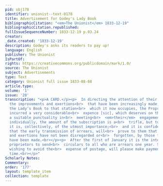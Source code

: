 ```yaml
---
pid: obj178
identifier: unionist--text-0178
title: Advertisement for Godey's Lady Book
bibliographicCitation: "<em>The Unionist</em> 1833-12-19"
bibliographicCitation.republished: 
fullIssueSequenceNumber: 1833-12-19 p.03.24
creator: 
_date.created: '1833-12-19'
description: Godey's asks its readers to pay up!
language: English
publisher: The Unionist
IsPartOf: 
rights: https://creativecommons.org/publicdomain/mark/1.0/
source: The Unionist
subject: Advertisements
type: Text
category: Unionist full issue 1833-08-08
article.type: 
volume: '1'
issue: '20'
transcription: "<p>A CARD.</p><p>  In directing the attention of their readers to
  the improvements and exertions<br>  that have been increasingly made, to elevate
  the Lady’s Book to that station<br>  which it now occupies, the Proprietors have
  incurred a very considerable<br>  expence [sic], which deserves on the subscribers,
  a suitable punctuality in<br>  meeting<br>  <em>their</em>  engagements. To them,
  individually, the amount of the subscription is a<br>  trifle, but to the proprietors,
  it is, collectively, of the utmost importance;<br>  and it is confidently expected
  that the early transmission of arrears, will<br>  prove to them that their intentions
  and exertions have not been disregarded or<br>  forgotten, by those for whom they
  have been made.<br></p><p>  After the first of January it is the intention of the
  proprietors to send<br>  circulars to all who are arrears one year. Subscribers
  wishing to avoid the<br>  expense of postage, will please make payment before that
  time.<br></p>"
Scholarly Notes: 
Commentary: 
order: '177'
layout: template_item
collection: template
---
```

